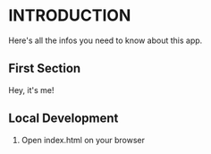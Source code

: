 # INTRODUCTION
Here's all the infos you need to know about this app.


## First Section
Hey, it's me!

## Local Development
1. Open index.html on your browser 


